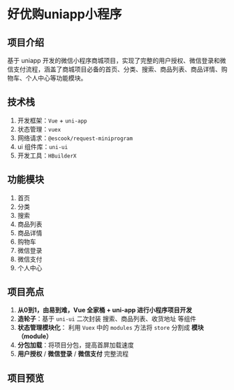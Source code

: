 # 好优购uniapp小程序 

## 项目介绍

基于 uniapp 开发的微信小程序商城项目，实现了完整的用户授权、微信登录和微信支付流程，涵盖了商城项目必备的首页、分类、搜索、商品列表、商品详情、购物车、个人中心等功能模块。

## 技术栈

1. 开发框架：`Vue` + `uni-app`
2. 状态管理：`vuex`
3. 网络请求：`@escook/request-miniprogram`
4. ui 组件库：`uni-ui`
5. 开发工具：`HBuilderX`

## 功能模块

1. 首页
2. 分类
3. 搜索
4. 商品列表
5. 商品详情
6. 购物车
7. 微信登录
8. 微信支付
9. 个人中心

## 项目亮点

1. **从0到1，由易到难，Vue 全家桶 + uni-app 进行小程序项目开发**
2. **造轮子**：基于 `uni-ui` 二次封装 搜索、商品列表、收货地址 等组件
3. **状态管理模块化**： 利用 `Vuex` 中的 `modules` 方法将 `store` 分割成 **模块（module）**
4. **分包加载**：将项目分包，提高首屏加载速度
5. **用户授权** / **微信登录** / **微信支付** 完整流程

## 项目预览